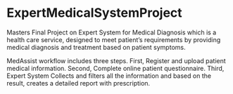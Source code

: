 # ExpertMedicalSystemProject
Masters Final Project on Expert System for Medical Diagnosis which is a health care service, designed to meet patient’s requirements by providing medical diagnosis and treatment based on patient symptoms.

MedAssist workflow includes three steps. 
First, Register and upload patient medical information. 
Second, Complete online patient questionnaire. 
Third, Expert System Collects and filters all the information and based on the result, creates a detailed report with prescription.
